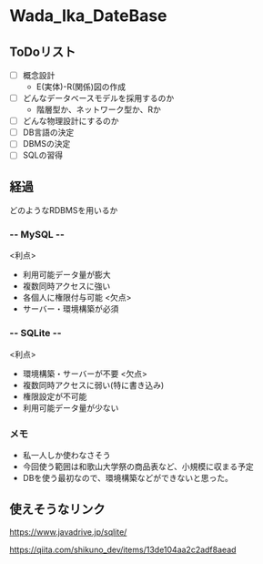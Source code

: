 # Wada_Ika_DateBase
## ToDoリスト
- [ ] 概念設計
  - E(実体)-R(関係)図の作成
- [ ] どんなデータベースモデルを採用するのか
  - 階層型か、ネットワーク型か、Rか
- [ ] どんな物理設計にするのか
- [ ] DB言語の決定
- [ ] DBMSの決定
- [ ] SQLの習得

## 経過
どのようなRDBMSを用いるか  
### -- MySQL --  

<利点><br>
- 利用可能データ量が膨大
- 複数同時アクセスに強い
- 各個人に権限付与可能
<欠点><br>
- サーバー・環境構築が必須

### -- SQLite --  

<利点><br>
- 環境構築・サーバーが不要
<欠点><br>
- 複数同時アクセスに弱い(特に書き込み)
- 権限設定が不可能
- 利用可能データ量が少ない

### メモ
- 私一人しか使わなさそう
- 今回使う範囲は和歌山大学祭の商品表など、小規模に収まる予定
- DBを使う最初なので、環境構築などができないと思った。
## 使えそうなリンク  
https://www.javadrive.jp/sqlite/ <br>

https://qiita.com/shikuno_dev/items/13de104aa2c2adf8aead 